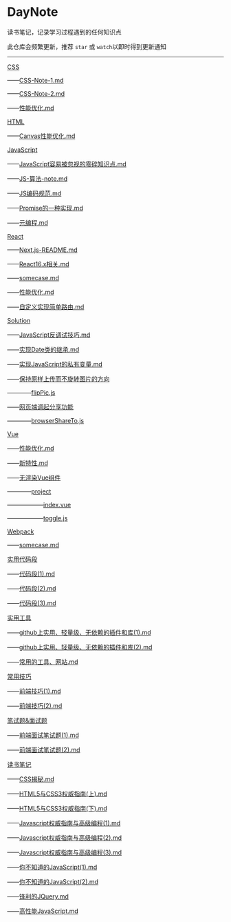
# DayNote

读书笔记，记录学习过程遇到的任何知识点

此仓库会频繁更新，推荐 `star` 或 `watch`以即时得到更新通知

---

[CSS](/CSS)

——[CSS-Note-1.md](/CSS/CSS-Note-1.md)

——[CSS-Note-2.md](/CSS/CSS-Note-2.md)

——[性能优化.md](/CSS/性能优化.md)

[HTML](/HTML)

——[Canvas性能优化.md](/HTML/Canvas性能优化.md)

[JavaScript](/JavaScript)

——[JavaScript容易被忽视的零碎知识点.md](/JavaScript/JavaScript容易被忽视的零碎知识点.md)

——[JS-算法-note.md](/JavaScript/JS-算法-note.md)

——[JS编码规范.md](/JavaScript/JS编码规范.md)

——[Promise的一种实现.md](/JavaScript/Promise的一种实现.md)

——[元编程.md](/JavaScript/元编程.md)

[React](/React)

——[Next.js-README.md](/React/Next.js-README.md)

——[React16.x相关.md](/React/React16.x相关.md)

——[somecase.md](/React/somecase.md)

——[性能优化.md](/React/性能优化.md)

——[自定义实现简单路由.md](/React/自定义实现简单路由.md)

[Solution](/Solution)

——[JavaScript反调试技巧.md](/Solution/JavaScript反调试技巧.md)

——[实现Date类的继承.md](/Solution/实现Date类的继承.md)

——[实现JavaScript的私有变量.md](/Solution/实现JavaScript的私有变量.md)

——[保持原样上传而不旋转图片的方向](/Solution/保持原样上传而不旋转图片的方向)

————[flipPic.js](/Solution/保持原样上传而不旋转图片的方向/flipPic.js)

——[网页端调起分享功能](/Solution/网页端调起分享功能)

————[browserShareTo.js](/Solution/网页端调起分享功能/browserShareTo.js)

[Vue](/Vue)

——[性能优化.md](/Vue/性能优化.md)

——[新特性.md](/Vue/新特性.md)

——[无渲染Vue组件](/Vue/无渲染Vue组件)

————[project](/Vue/无渲染Vue组件/project)

——————[index.vue](/Vue/无渲染Vue组件/project/index.vue)

——————[toggle.js](/Vue/无渲染Vue组件/project/toggle.js)

[Webpack](/Webpack)

——[somecase.md](/Webpack/somecase.md)

[实用代码段](/实用代码段)

——[代码段(1).md](/实用代码段/代码段(1).md)

——[代码段(2).md](/实用代码段/代码段(2).md)

——[代码段(3).md](/实用代码段/代码段(3).md)

[实用工具](/实用工具)

——[github上实用、轻量级、无依赖的插件和库(1).md](/实用工具/github上实用、轻量级、无依赖的插件和库(1).md)

——[github上实用、轻量级、无依赖的插件和库(2).md](/实用工具/github上实用、轻量级、无依赖的插件和库(2).md)

——[常用的工具、网站.md](/实用工具/常用的工具、网站.md)

[常用技巧](/常用技巧)

——[前端技巧(1).md](/常用技巧/前端技巧(1).md)

——[前端技巧(2).md](/常用技巧/前端技巧(2).md)

[笔试题&面试题](/笔试题&面试题)

——[前端面试笔试题(1).md](/笔试题&面试题/前端面试笔试题(1).md)

——[前端面试笔试题(2).md](/笔试题&面试题/前端面试笔试题(2).md)

[读书笔记](/读书笔记)

——[CSS揭秘.md](/读书笔记/CSS揭秘.md)

——[HTML5与CSS3权威指南(上).md](/读书笔记/HTML5与CSS3权威指南(上).md)

——[HTML5与CSS3权威指南(下).md](/读书笔记/HTML5与CSS3权威指南(下).md)

——[Javascript权威指南与高级编程(1).md](/读书笔记/Javascript权威指南与高级编程(1).md)

——[Javascript权威指南与高级编程(2).md](/读书笔记/Javascript权威指南与高级编程(2).md)

——[Javascript权威指南与高级编程(3).md](/读书笔记/Javascript权威指南与高级编程(3).md)

——[你不知道的JavaScript(1).md](/读书笔记/你不知道的JavaScript(1).md)

——[你不知道的JavaScript(2).md](/读书笔记/你不知道的JavaScript(2).md)

——[锋利的JQuery.md](/读书笔记/锋利的JQuery.md)

——[高性能JavaScript.md](/读书笔记/高性能JavaScript.md)

